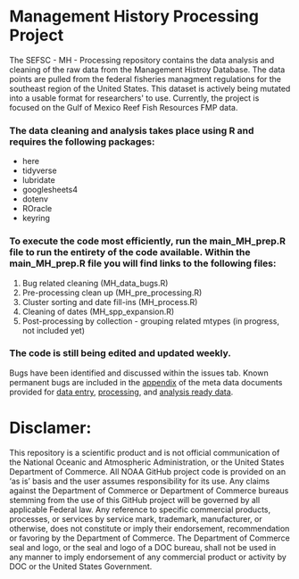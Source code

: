 # Management History Processing Project

The SEFSC - MH - Processing repository contains the data analysis and cleaning of the raw data from the Management Histroy Database. The data points are pulled from the federal fisheries managment regulations for the southeast region of the United States. This dataset is actively being mutated into a usable format for researchers' to use. Currently, the project is focused on the Gulf of Mexico Reef Fish Resources FMP data. 

### The data cleaning and analysis takes place using R and requires the following packages: 
* here
* tidyverse
* lubridate
* googlesheets4
* dotenv
* ROracle
* keyring

### To execute the code most efficiently, run the main_MH_prep.R file to run the entirety of the code available. Within the main_MH_prep.R file you will find links to the following files: 
1. Bug related cleaning (MH_data_bugs.R)
2. Pre-processing clean up (MH_pre_processing.R)
3. Cluster sorting and date fill-ins (MH_process.R)
4. Cleaning of dates (MH_spp_expansion.R)
5. Post-processing by collection - grouping related mtypes (in progress, not included yet)

### The code is still being edited and updated weekly. 
Bugs have been identified and discussed within the issues tab. Known permanent bugs are included in the [appendix](https://docs.google.com/document/d/1Sby7u3XKtg06HAFJmS8x0fvtaX0yqydQeOYfy-uNeyM/edit#heading=h.49x2ik5) of the meta data documents provided for [data entry](https://docs.google.com/document/d/18k_0_Y9DFTp7fFEo8yivoMowbqdCAddfEcWtdNDM8eA/edit), [processing](https://docs.google.com/document/d/1l1DqJUVhFwBkokm5tZOpsls_coAoSaCG/edit?rtpof=true), and [analysis ready data](https://docs.google.com/document/d/1od-zSiffovacy5wCg9pOdd1xTcywzAUYDyJeaJmCC_o/edit). 

# Disclamer:
This repository is a scientific product and is not official communication of the National Oceanic and Atmospheric Administration, or the United States Department of Commerce. All NOAA GitHub project code is provided on an ‘as is’ basis and the user assumes responsibility for its use. Any claims against the Department of Commerce or Department of Commerce bureaus stemming from the use of this GitHub project will be governed by all applicable Federal law. Any reference to specific commercial products, processes, or services by service mark, trademark, manufacturer, or otherwise, does not constitute or imply their endorsement, recommendation or favoring by the Department of Commerce. The Department of Commerce seal and logo, or the seal and logo of a DOC bureau, shall not be used in any manner to imply endorsement of any commercial product or activity by DOC or the United States Government.
